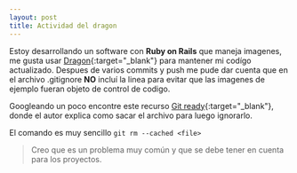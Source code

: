```yaml
---
layout: post
title: Actividad del dragon
---
```


Estoy desarrollando un software con **Ruby on Rails** que maneja imagenes, me gusta usar [Dragon](https://github.com/hguzman/hguzman.github.io/raw/master/archivos/Dragon.zip){:target="_blank"} para mantener mi codígo actualizado. Despues de varios commits y push me pude dar cuenta que en el archivo .gitignore **NO** incluí la linea para evitar que las imagenes de ejemplo fueran objeto de control de codigo.

Googleando un poco encontre este recurso [Git ready](http://es.gitready.com/beginner/2009/01/19/ignoring-files.html){:target="_blank"}, donde el autor explica como sacar el archivo para luego ignorarlo.

El comando es muy sencillo `git rm --cached <file>`

> Creo que es un problema muy común y que se debe tener en cuenta para los proyectos.
